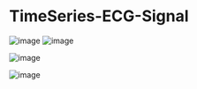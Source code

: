 # TimeSeries-ECG-Signal

![image](https://github.com/user-attachments/assets/f7ed2ce8-cdb4-4776-ada7-11715755af6f)
![image](https://github.com/user-attachments/assets/83d5b3a1-bc4a-4c8c-9e9a-1f2939533199)


![image](https://github.com/user-attachments/assets/1acb705c-41dd-4f08-bc47-95a4b90c705a)

![image](https://github.com/user-attachments/assets/8f72f343-b6df-40f7-8639-d602cd27295e)

